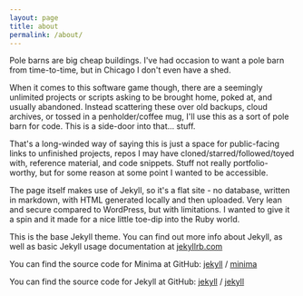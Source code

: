 ```yaml
---
layout: page
title: about
permalink: /about/
---
```


Pole barns are big cheap buildings. I've had occasion to want a pole barn from time-to-time, but in Chicago I don't even have a shed.

When it comes to this software game though, there are a seemingly unlimited projects or scripts asking to be brought home, poked at, and usually abandoned. Instead scattering these over old backups, cloud archives, or tossed in a penholder/coffee mug, I'll use this as a sort of pole barn for code.  This is a side-door into that... stuff.

That's a long-winded way of saying this is just a space for public-facing links to unfinished projects, repos I may have cloned/starred/followed/toyed with, reference material, and code snippets. Stuff not really portfolio-worthy, but for some reason at some point I wanted to be accessible.

The page itself makes use of Jekyll, so it's a flat site -  no database, written in markdown, with HTML generated locally and then uploaded. Very lean and secure compared to WordPress, but with limitations. I wanted to give it a spin and it made for a nice little toe-dip into the Ruby world. 


This is the base Jekyll theme. You can find out more info about Jekyll, as well as basic Jekyll usage documentation at [jekyllrb.com](https://jekyllrb.com/)

You can find the source code for Minima at GitHub:
[jekyll][jekyll-organization] /
[minima](https://github.com/jekyll/minima)

You can find the source code for Jekyll at GitHub:
[jekyll][jekyll-organization] /
[jekyll](https://github.com/jekyll/jekyll)


[jekyll-organization]: https://github.com/jekyll
